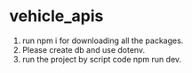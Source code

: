 # vehicle_apis

<!-- Instruction to run project -->
1. run npm i for downloading all the packages.
2. Please create db and use dotenv. 
3. run the project by script code npm run dev. 